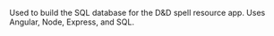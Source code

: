 Used to build the SQL database for the D&D spell resource app. Uses Angular, Node, Express, and SQL.
